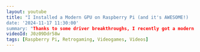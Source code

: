 ```yaml
---
layout: youtube
title: "I Installed a Modern GPU on Raspberry Pi (and it's AWESOME!)
date: '2024-11-17 11:30:00'
summary: "Thanks to some driver breakthroughs, I recently got a modern AMD Radeon GPU running on the Raspberry Pi. <strong>And it’s really fast!</strong>"
videoId: J0z09Ddr58w
tags: [Raspberry Pi, Retrogaming, Videogames, Videos]
---
```

